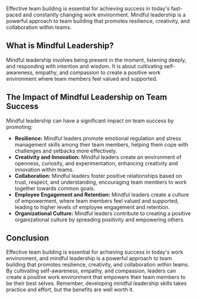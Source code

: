 
Effective team building is essential for achieving success in today's fast-paced and constantly changing work environment. Mindful leadership is a powerful approach to team building that promotes resilience, creativity, and collaboration within teams.

What is Mindful Leadership?
---------------------------

Mindful leadership involves being present in the moment, listening deeply, and responding with intention and wisdom. It is about cultivating self-awareness, empathy, and compassion to create a positive work environment where team members feel valued and supported.

The Impact of Mindful Leadership on Team Success
------------------------------------------------

Mindful leadership can have a significant impact on team success by promoting:

* **Resilience:** Mindful leaders promote emotional regulation and stress management skills among their team members, helping them cope with challenges and setbacks more effectively.
* **Creativity and Innovation:** Mindful leaders create an environment of openness, curiosity, and experimentation, enhancing creativity and innovation within teams.
* **Collaboration:** Mindful leaders foster positive relationships based on trust, respect, and understanding, encouraging team members to work together towards common goals.
* **Employee Engagement and Retention:** Mindful leaders create a culture of empowerment, where team members feel valued and supported, leading to higher levels of employee engagement and retention.
* **Organizational Culture:** Mindful leaders contribute to creating a positive organizational culture by spreading positivity and empowering others.

Conclusion
----------

Effective team building is essential for achieving success in today's work environment, and mindful leadership is a powerful approach to team building that promotes resilience, creativity, and collaboration within teams. By cultivating self-awareness, empathy, and compassion, leaders can create a positive work environment that empowers their team members to be their best selves. Remember, developing mindful leadership skills takes practice and effort, but the benefits are well worth it.
